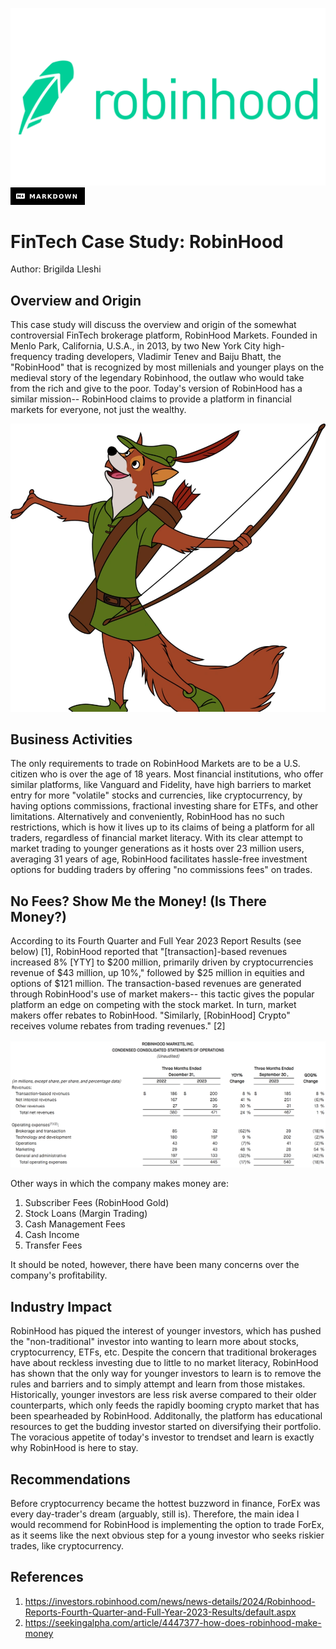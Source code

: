 ![RobinHoodLogo](Robinhood-Logo-2013.png)
![MARKDOWN](Markdown-000000_style=for-the-badge&logo=markdown&logoColor=white.png)
# FinTech Case Study: RobinHood
Author: Brigilda Lleshi

## Overview and Origin
This case study will discuss the overview and origin of the somewhat controversial FinTech brokerage platform, RobinHood Markets. Founded in Menlo Park, California, U.S.A., in 2013, by two New York City high-frequency trading developers, Vladimir Tenev and Baiju Bhatt, the "RobinHood" that is recognized by most millenials and younger plays on the medieval story of the legendary Robinhood, the outlaw who would take from the rich and give to the poor. Today's version of RobinHood has a similar mission-- RobinHood claims to provide a platform in financial markets for everyone, not just the wealthy. 

![RobinhoodCartoon](Robin_hood_by_jackspade2012-d74zsn1.webp)

## Business Activities
The only requirements to trade on RobinHood Markets are to be a U.S. citizen who is over the age of 18 years. Most financial institutions, who offer similar platforms, like Vanguard and Fidelity, have high barriers to market entry for more "volatile" stocks and currencies, like cryptocurrency, by having options commissions, fractional investing share for ETFs, and other limitations. Alternatively and conveniently, RobinHood has no such restrictions, which is how it lives up to its claims of being a platform for all traders, regardless of financial market literacy. With its clear attempt to market trading to younger generations as it hosts over 23 million users, averaging 31 years of age, RobinHood facilitates hassle-free investment options for budding traders by offering "no commissions fees" on trades.

## No Fees? Show Me the Money! (Is There Money?)
According to its Fourth Quarter and Full Year 2023 Report Results (see below) [1], RobinHood reported that "[transaction]-based revenues increased 8% [YTY] to $200 million, primarily driven by cryptocurrencies revenue of $43 million, up 10%," followed by $25 million in equities and options of $121 million. The transaction-based revenues are generated through RobinHood's use of market makers-- this tactic gives the popular platform an edge on competing with the stock market. In turn, market makers offer rebates to RobinHood. "Similarly, [RobinHood] Crypto" receives volume rebates from trading revenues." [2]

![Financials](RHFinancialsScreenshot.png)

Other ways in which the company makes money are:
1. Subscriber Fees (RobinHood Gold)
2. Stock Loans (Margin Trading)
3. Cash Management Fees
5. Cash Income
6. Transfer Fees

It should be noted, however, there have been many concerns over the company's profitability.

## Industry Impact
RobinHood has piqued the interest of younger investors, which has pushed the "non-traditional" investor into wanting to learn more about stocks, cryptocurrency, ETFs, etc. Despite the concern that traditional brokerages have about reckless investing due to little to no market literacy, RobinHood has shown that the only way for younger investors to learn is to remove the rules and barriers and to simply attempt and learn from those mistakes. Historically, younger investors are less risk averse compared to their older counterparts, which only feeds the rapidly booming crypto market that has been spearheaded by RobinHood. Additonally, the platform has educational resources to get the budding investor started on diversifying their portfolio. The voracious appetite of today's investor to trendset and learn is exactly why RobinHood is here to stay.

## Recommendations
Before cryptocurrency became the hottest buzzword in finance, ForEx was every day-trader's dream (arguably, still is). Therefore, the main idea I would recommend for RobinHood is implementing the option to trade ForEx, as it seems like the next obvious step for a young investor who seeks riskier trades, like cryptocurrency.

## References
1. https://investors.robinhood.com/news/news-details/2024/Robinhood-Reports-Fourth-Quarter-and-Full-Year-2023-Results/default.aspx
2. https://seekingalpha.com/article/4447377-how-does-robinhood-make-money
